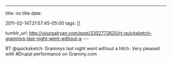 ---
title: no title
date:

 2011-02-14T21:57:45-05:00 
tags:  []

tumblr_url:
http://yourpalryan.com/post/3302772620/rt-quicksketch-grammys-last-night-went-without-a
\-\--

RT \@quicksketch: Grammys last night went without a hitch. Very pleased
with \#Drupal performance on Grammy.com
